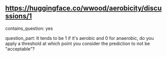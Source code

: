 ## https://huggingface.co/wwood/aerobicity/discussions/1

contains_question: yes

question_part: It tends to be 1 if it's aerobic and 0 for anaerobic, do you apply a threshold at which point you consider the prediction to not be "acceptable"?